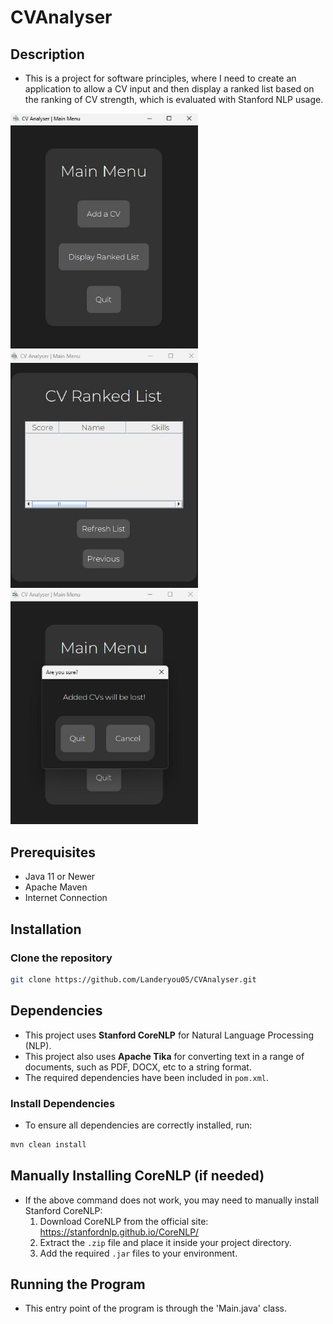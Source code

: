 # CVAnalyser

## Description
- This is a project for software principles, where I need to create an application to allow a CV input and then display a ranked list based on the ranking of CV strength, which is evaluated with Stanford NLP usage.

<img src="/ReadmeImages/1.jpg" alt="Description" width="300"/>
<img src="/ReadmeImages/2.jpg" alt="Description" width="300"/>
<img src="/ReadmeImages/3.jpg" alt="Description" width="300"/>

## Prerequisites
- Java 11 or Newer
- Apache Maven
- Internet Connection

## Installation
### Clone the repository
```bash
git clone https://github.com/Landeryou05/CVAnalyser.git
```

## Dependencies
- This project uses **Stanford CoreNLP** for Natural Language Processing (NLP).  
- This project also uses **Apache Tika** for converting text in a range of documents, such as PDF, DOCX, etc to a string format.
- The required dependencies have been included in `pom.xml`.

### Install Dependencies
- To ensure all dependencies are correctly installed, run:
```bash
mvn clean install
```

## Manually Installing CoreNLP (if needed)
- If the above command does not work, you may need to manually install Stanford CoreNLP:
    1. Download CoreNLP from the official site:  
       https://stanfordnlp.github.io/CoreNLP/
    2. Extract the `.zip` file and place it inside your project directory.
    3. Add the required `.jar` files to your environment.

## Running the Program
- This entry point of the program is through the 'Main.java' class.
